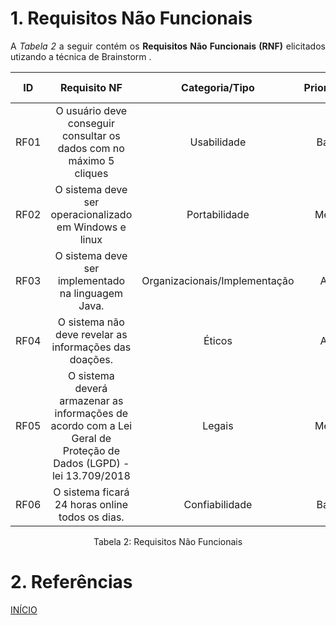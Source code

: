 # 1. Requisitos Não Funcionais

<p align="justify">A <i>Tabela 2</i> a seguir contém os <b>Requisitos Não Funcionais (RNF)</b> elicitados utizando a técnica de Brainstorm .</p>

| ID   |                                 Requisito NF                              | Categoria/Tipo | Prioridade | Requisitos Relacionados |
| :--: | :-----------------------------------------------------------------------: |:-------------: | :--------: | :-----------------: |
| RF01 |  O usuário deve conseguir consultar os dados com no máximo 5 cliques | Usabilidade |Baixa       |    -             |
| RF02 |  O sistema deve ser operacionalizado em Windows e linux     |  Portabilidade     |Média        |    -            |
| RF03 |  O sistema deve ser implementado na linguagem Java.              |  Organizacionais/Implementação       |Alta       |     -               |
| RF04 |  O sistema não deve revelar as informações das doações.              |  Éticos      |Alta       |     -               |
| RF05 |  O sistema deverá armazenar as informações de acordo com a Lei Geral de Proteção de Dados (LGPD) - lei 13.709/2018              |  Legais       |Média       |     -   |
| RF06 |  O sistema ficará 24 horas online todos os dias.              |  Confiabilidade       | Baixa       |     -   |





<div style="text-align: center">
<p>Tabela 2: Requisitos Não Funcionais</p>
</div>

# 2. Referências

<a href="../README.md">INÍCIO</a>
